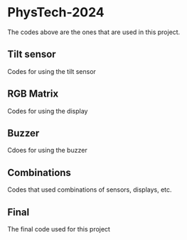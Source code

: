 # PhysTech-2024



The codes above are the ones that are used in this project.

## Tilt sensor
Codes for using the tilt sensor

## RGB Matrix
Codes for using the display

## Buzzer
Cdoes for using the buzzer

## Combinations
Codes that used combinations of sensors, displays, etc.

## Final
The final code used for this project
